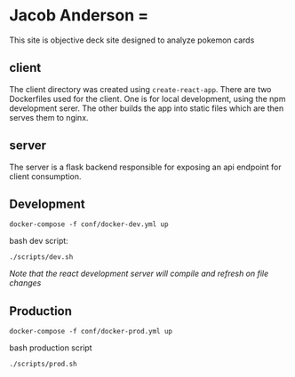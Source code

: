 Jacob Anderson =
=================

This site is objective deck site designed to analyze pokemon cards

client
------

The client directory was created using `create-react-app`. There are two Dockerfiles used for the client. One is for local development, using the npm development serer. The other builds the app into static files which are then serves them to nginx.

server
------

The server is a flask backend responsible for exposing an api endpoint for client consumption. 

Development
-----------

`docker-compose -f conf/docker-dev.yml up`

bash dev script:

`./scripts/dev.sh`

*Note that the react development server will compile and refresh on file changes*

Production
----------

`docker-compose -f conf/docker-prod.yml up`

bash production script

`./scripts/prod.sh`

